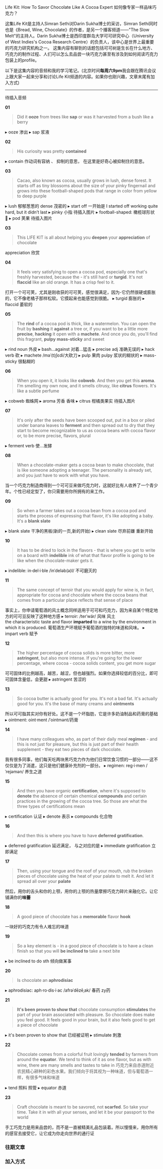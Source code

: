 
Life Kit: How To Savor Chocolate Like A Cocoa Expert
如何像专家一样品味巧克力？

这集Life Kit是主持人Simran Sethi对Darin Sukha博士的采访，Simran Sethi同时也是《Bread, Wine, Chocolate》的作者，是另一个播客频道——"The Slow Melt"的主持人。Darin Sukha博士是西印度群岛大学可可研究中心（University of West Indies's Cocoa Research Centre）的负责人，该中心是世界上最重要的巧克力研究机构之一。 这集内容有聊到的话题包括可可树是生长在什么地方、巧克力的制作过程、人们可以怎么去品尝一块巧克力甚至有涉及到如何阅读巧克力包装上的profile。 

以下是这集内容的音频和我的学习笔记。(北京时间**每周六9pm**我会跟在腾讯会议上跟大家一起来分享和讨论Life Kit频道的内容。如果你也刚兴趣，文章末尾有加入方式)

- - - - - - 
待插入音频

**01**
> Did it **ooze** from trees like **sap** or was it harvested from a bush like a berry

▸ ooze 渗出
▸  sap 浆液

**02** 
> His curiosity was pretty **contained**

▸ contain 作动词有容纳 、 抑制的意思， 在这里是好奇心被抑制住的意思。

**03**
> Cacao, also known as cocoa, usually grows in lush, dense forest. It starts off as tiny blossoms about the size of your pinky fingernail and grows into these football-shaped pods that range in color from yellow to deep purple

▸ lush 郁郁葱葱的 dense 茂密的
▸ start off 一开始是
I started off working quite hard, but it didn’t last 
▸ pinky 小指 
待插入图片
▸ football-shaped: 橄榄球形状 🏈
▸ pod 荚果
待插入图片

**03**
> This LIFE KIT is all about helping you **deepen** your **appreciation** of chocolate

appreciation 欣赏

**04**
> It feels very satisfying to open a cocoa pod, especially one that's freshly harvested, because the - it's still hard or **turgid**. It's not **flaccid** like an old orange. It has a crisp feel to it.

打开一个可可荚，尤其是刚收获的可可荚，感觉很满足，因为-它仍然很硬或膨胀的，它不像老橘子那样松软。它摸起来也能感觉到很脆。
▸ turgid 膨胀的 
▸ flaccid 萎软的

**05**
> The **rind** of a cocoa pod is thick, like a watermelon. You can open the fruit by **bashing** it **against** a tree or, if you want to be a little more **precise**, **hacking** it open with a **machete**. And once you do, you'll find this fragrant, **pulpy** **mass-sticky** and sweet

▸ rind  noun 外皮
▸ bash…against 对着…猛击 
▸ precise adj 准确无误的
▸ hack verb 砍
▸ machete /məˈ(t)ʃɛdi/大砍刀
▸ pulp 果肉  pulpy 浆状的糊状的
▸ mass-sticky 很黏糊的

**06**
> When you open it, it looks like **cobweb**. And then you get this **aroma**. I'm smelling my own now, and it smells citrusy, like **citrus** flowers. It's like a subtle perfume

▸ cobweb 蜘蛛网
▸ aroma 芳香 香味
▸ citrus 柑橘类果实
待插入图片

**07**
> It's only after the seeds have been scooped out, put in a box or piled under banana leaves to **ferment** and then spread out to dry that they start to become recognizable to us as cocoa beans with cocoa flavor or, to be more 
precise, flavors, plural

▸ ferment verb 使…发酵

**08**
> When a chocolate-maker gets a cocoa bean to make chocolate, that is like someone adopting a teenager. The personality is already set, and you just have to work with what you have.

当一个巧克力制造商得到一个可可豆来做巧克力时，这就好比有人收养了一个青少年。个性已经定型了，你只需要用你所拥有的来工作。

**09** 
> So when a farmer takes out a cocoa bean from a cocoa pod and starts the process of expressing that flavor, it's like adopting a baby. It's a **blank slate**

▸ blank slate 干净的黑板(新的一页,新的开始)
▸ clean slate 尽弃前嫌 重新开始

**10**
> It has to be dried to lock in the flavors - that is where you get to write on a board with **indelible** ink of what that flavor profile is going to be like when the chocolate-maker gets it.

▸ indelible: in·del·i·ble /inˈdeləb(ə)l/ 不可磨灭的

**11**
> The same concept of terroir that you would apply for wine is, in fact, appropriate for cocoa and chocolate where the cocoa beans that comes from a particular place reflects that sense of place

事实上，你申请葡萄酒的风土概念同样适用于可可和巧克力，因为来自某个特定地方的可可豆反映了这种地方感
▸ terroir: /terˈwär/   风味 风土  
the characteristic taste and flavor **imparted** to a wine by the environment in which it is produced.  葡萄酒生产环境赋予葡萄酒的独特的味道和风味。
▸ impart verb 赋予

**12**
> The higher percentage of cocoa solids is more bitter, more **astringent**, but also more intense. If you're going for the lower percentage, where cocoa - cocoa solids content, you get more sugar

可可固体的比例越高，越苦，越涩，但也越强烈。如果你选择较低的百分比，即可可固体含量低，会更甜
▸ astringent 苦涩的

**13**
> So cocoa butter is actually good for you. It's not a bad fat. It's actually good for you. It's the base of many creams and **ointments**

所以可可脂其实对你有好处。这不是一个坏脂肪，它是许多奶油制品和药膏的基础
▸ ointment: oint·ment /ˈointmənt/药膏 

**14**
> I have many colleagues who, as part of their daily meal **regimen** - and this is not just for pleasure, but this is just part of their health supplement - they eat two pieces of dark chocolate.

我有很多同事，他们每天吃两块黑巧克力作为他们日常饮食习惯的一部分——这不仅仅是为了消遣，这只是他们健康补充剂的一部分。
▸ regimen: reg·i·men /ˈrejəmən/ 养生之道

**15**
> And then you have organic **certification**, where it's supposed to **denote** the absence of certain chemical **compounds** and certain practices in the growing of the cocoa tree. So those are what the three types of certifications mean

▸  certification 认证
▸  denote 表示
▸ compounds 化合物

**16**
> And then this is where you have to have **deferred gratification**.

▸  deferred gratification 延迟满足， 与之对应的是
▸  immediate gratification  立即满足

**17**
> Then, using your tongue and the roof of your mouth, rub the broken pieces of chocolate using the heat of your palate to melt it. And let it spread all over your **palate**

然后，用你的舌头和你的上颚，用你的上颚的热量摩擦巧克力碎片来融化它。让它铺满你的**味蕾**

**18**
> A good piece of chocolate has a **memorable** flavor **hook**

一块好的巧克力有令人难忘的味道

**19**
> So a key element is - in a good piece of chocolate is to have a clean finish so that you will **be inclined to** take a next bite

▸  be inclined to do sth 倾向做某事

**20**
>Is chocolate an **aphrodisiac**

▸  aphrodisiac: aph·ro·dis·i·ac /afrəˈdēzēˌak/ 春药 zy药

**21**
>**It's been proven to show that** chocolate consumption **stimulates** the part of your brain associated with pleasure. So chocolate does make you feel good. It feels good in your brain, but it also feels good to get a piece of chocolate

▸  it's been proven to show that 已经被证明
▸  stimulate 刺激

**22**
> Chocolate comes from a colorful fruit lovingly **tended** by farmers from around the **equator**. We tend to think of it as one flavor, but as with wine, there are many smells and tastes to take in
巧克力来自赤道附近农民精心耕种的彩色水果。我们倾向于将其视为一种味道，但与葡萄酒一样，有很多气味和味道

▸  tend 照料 照管
▸  equator 赤道

**23**
> Craft chocolate is meant to be savored, not **scarfed**. So take your time. Take it in with all your senses, and let it be your passport to the world

手工巧克力是用来品尝的，而不是一直被精美礼品包装着。所以慢慢来，用你所有的感官去接受它，让它成为你走向世界的通行证

### 往期文章

### 加入方式